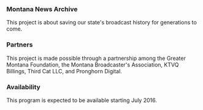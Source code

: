 ### Montana News Archive
This project is about saving our state's broadcast history for generations to come. 

### Partners
This project is made possible through a partnership among the Greater Montana Foundation, the Montana Broadcaster's Association, KTVQ Billings, Third Cat LLC, and Pronghorn Digital. 

### Availability
This program is expected to be available starting July 2016.
